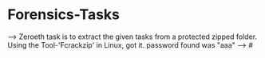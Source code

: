 # Forensics-Tasks
--> Zeroeth task is to extract the given tasks from a protected zipped folder.
    Using the Tool-'Fcrackzip' in Linux, got it.
  password found was "aaa"
--> #
